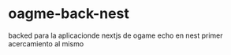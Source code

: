 # oagme-back-nest
backed para la aplicacionde nextjs de ogame echo en nest primer acercamiento al mismo

